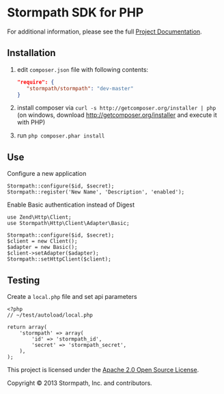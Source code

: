 # Stormpath SDK for PHP

For additional information, please see the full [Project Documentation](https://www.stormpath.com/docs/php/product-guide).

Installation
------------
  1. edit `composer.json` file with following contents:

     ```json
     "require": {
        "stormpath/stormpath": "dev-master"
     }
     ```
  2. install composer via `curl -s http://getcomposer.org/installer | php` (on windows, download
     http://getcomposer.org/installer and execute it with PHP)
  3. run `php composer.phar install`

    
Use
---
Configure a new application
```
Stormpath::configure($id, $secret);
Stormpath::register('New Name', 'Description', 'enabled'); 
```

Enable Basic authentication instead of Digest
```
use Zend\Http\Client;
use Stormpath\Http\Client\Adapter\Basic;

Stormpath::configure($id, $secret);
$client = new Client();
$adapter = new Basic();
$client->setAdapter($adapter);
Stormpath::setHttpClient($client);
```

Testing
-------
Create a ```local.php``` file and set api parameters

```
<?php
// ~/test/autoload/local.php

return array(
    'stormpath' => array(
        'id' => 'stormpath_id',
        'secret' => 'stormpath_secret',
    ),
);
```


This project is licensed under the [Apache 2.0 Open Source License](http://www.apache.org/licenses/LICENSE-2.0).

Copyright &copy; 2013 Stormpath, Inc. and contributors.  
